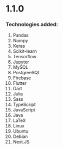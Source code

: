 # 1.1.0
### Technologies added:
1. Pandas
1. Numpy
1. Keras
1. Scikit-learn
1. Tensorflow
1. Jupyter
1. MySQL
1. PostgreeSQL
1. Firebase
1. Flutter
1. Dart
1. Julia
1. Sass
1. TypeScript
1. JavaScript
1. Java
1. LaTeX
1. Linux
1. Ubuntu
1. Debian
1. Next.JS